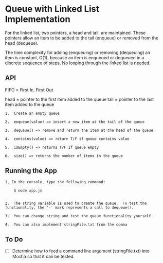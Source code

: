 # Queue with Linked List Implementation

For the linked list, two pointers, a head and tail, are maintained.  These pointers allow an item to be added to the tail (enqueue) or removed from the head (dequeue).

The time complexity for adding (enqueuing) or removing (dequeuing) an item is constant, O(1), because an item is enqueued or dequeued in a discrete sequence of steps.  No looping through the linked list is needed.


## API

FIFO = First In, First Out

head = pointer to the first item added to the queue
tail = pointer to the last item added to the queue

	1.	Create an empty queue

	2.	enqueue(value) => insert a new item at the tail of the queue

	3.	dequeue() => remove and return the item at the head of the queue

	4.	contains(value) => return T/F if queue contains value

	5.	isEmpty() => returns T/F if queue empty

	6.	size() => returns the number of items in the queue


## Running the App

	1. In the console, type the following command:

		$ node app.js


	2.	The string variable is used to create the queue.  To test the 
	functionality, the '-' mark represents a call to dequeue().

	3.	You can change string and test the queue functionality yourself.

	4.  You can also implement stringFile.txt from the comma


## To Do

- [ ] Determine how to feed a command line argument (stringFile.txt) into
Mocha so that it can be tested.
